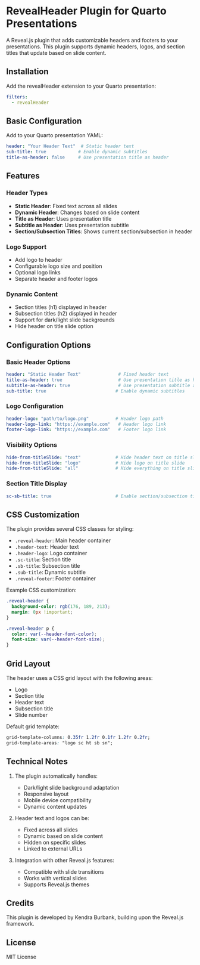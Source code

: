# RevealHeader Plugin for Quarto Presentations

A Reveal.js plugin that adds customizable headers and footers to your presentations. This plugin supports dynamic headers, logos, and section titles that update based on slide content.

## Installation

Add the revealHeader extension to your Quarto presentation:

```yaml
filters:
  - revealHeader
```

## Basic Configuration

Add to your Quarto presentation YAML:

```yaml
header: "Your Header Text"  # Static header text
sub-title: true            # Enable dynamic subtitles
title-as-header: false     # Use presentation title as header
```

## Features

### Header Types
- **Static Header**: Fixed text across all slides
- **Dynamic Header**: Changes based on slide content
- **Title as Header**: Uses presentation title
- **Subtitle as Header**: Uses presentation subtitle
- **Section/Subsection Titles**: Shows current section/subsection in header

### Logo Support
- Add logo to header
- Configurable logo size and position
- Optional logo links
- Separate header and footer logos

### Dynamic Content
- Section titles (h1) displayed in header
- Subsection titles (h2) displayed in header
- Support for dark/light slide backgrounds
- Hide header on title slide option

## Configuration Options

### Basic Header Options

```yaml
header: "Static Header Text"              # Fixed header text
title-as-header: true                     # Use presentation title as header
subtitle-as-header: true                  # Use presentation subtitle as header
sub-title: true                          # Enable dynamic subtitles
```

### Logo Configuration

```yaml
header-logo: "path/to/logo.png"          # Header logo path
header-logo-link: "https://example.com"   # Header logo link
footer-logo-link: "https://example.com"   # Footer logo link
```

### Visibility Options

```yaml
hide-from-titleSlide: "text"             # Hide header text on title slide
hide-from-titleSlide: "logo"             # Hide logo on title slide
hide-from-titleSlide: "all"              # Hide everything on title slide
```

### Section Title Display

```yaml
sc-sb-title: true                        # Enable section/subsection titles
```

## CSS Customization

The plugin provides several CSS classes for styling:

- `.reveal-header`: Main header container
- `.header-text`: Header text
- `.header-logo`: Logo container
- `.sc-title`: Section title
- `.sb-title`: Subsection title
- `.sub-title`: Dynamic subtitle
- `.reveal-footer`: Footer container

Example CSS customization:

```css
.reveal-header {
  background-color: rgb(176, 189, 213);
  margin: 0px !important;
}

.reveal-header p {
  color: var(--header-font-color);
  font-size: var(--header-font-size);
}
```

## Grid Layout

The header uses a CSS grid layout with the following areas:
- Logo
- Section title
- Header text
- Subsection title
- Slide number

Default grid template:
```css
grid-template-columns: 0.35fr 1.2fr 0.1fr 1.2fr 0.2fr;
grid-template-areas: "logo sc ht sb sn";
```

## Technical Notes

1. The plugin automatically handles:
   - Dark/light slide background adaptation
   - Responsive layout
   - Mobile device compatibility
   - Dynamic content updates

2. Header text and logos can be:
   - Fixed across all slides
   - Dynamic based on slide content
   - Hidden on specific slides
   - Linked to external URLs

3. Integration with other Reveal.js features:
   - Compatible with slide transitions
   - Works with vertical slides
   - Supports Reveal.js themes

## Credits

This plugin is developed by Kendra Burbank, building upon the Reveal.js framework.

## License

MIT License 